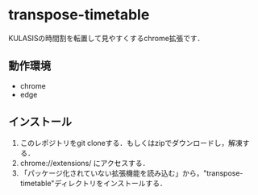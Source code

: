 # transpose-timetable
KULASISの時間割を転置して見やすくするchrome拡張です．

## 動作環境
* chrome
* edge

## インストール
1. このレポジトリをgit cloneする．もしくはzipでダウンロードし，解凍する．
2. chrome://extensions/ にアクセスする．
3. 「パッケージ化されていない拡張機能を読み込む」から，"transpose-timetable"ディレクトリをインストールする．
